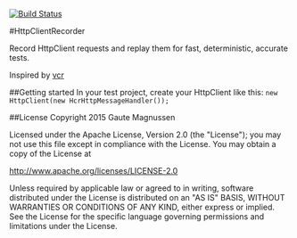 [![Build Status](https://ci.appveyor.com/api/projects/status/github/gautema/hcr?branch=master&svg=true)](https://ci.appveyor.com/project/gautema/hcr) 

#HttpClientRecorder

Record HttpClient requests and replay them for fast, deterministic, accurate tests.

Inspired by [vcr](https://github.com/vcr/vcr)

##Getting started
In your test project, create your HttpClient like this: `new HttpClient(new HcrHttpMessageHandler());`


##License 
Copyright 2015 Gaute Magnussen

Licensed under the Apache License, Version 2.0 (the "License");
you may not use this file except in compliance with the License.
You may obtain a copy of the License at

   http://www.apache.org/licenses/LICENSE-2.0

Unless required by applicable law or agreed to in writing, software
distributed under the License is distributed on an "AS IS" BASIS,
WITHOUT WARRANTIES OR CONDITIONS OF ANY KIND, either express or implied.
See the License for the specific language governing permissions and
limitations under the License.
